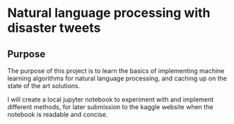 # Natural language processing with disaster tweets

## Purpose
The purpose of this project is to learn the basics of implementing machine learning algorithms for natural
language processing, and caching up on the state of the art solutions.

I will create a local jupyter notebook to experiment with and implement different methods, for later
submission to the kaggle website when the notebook is readable and concise.
